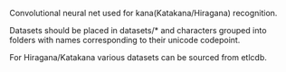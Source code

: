 Convolutional neural net used for kana(Katakana/Hiragana) recognition. 

Datasets should be placed in datasets/* and characters grouped into folders with names corresponding to their unicode codepoint. 

For Hiragana/Katakana various datasets can be sourced from etlcdb.
